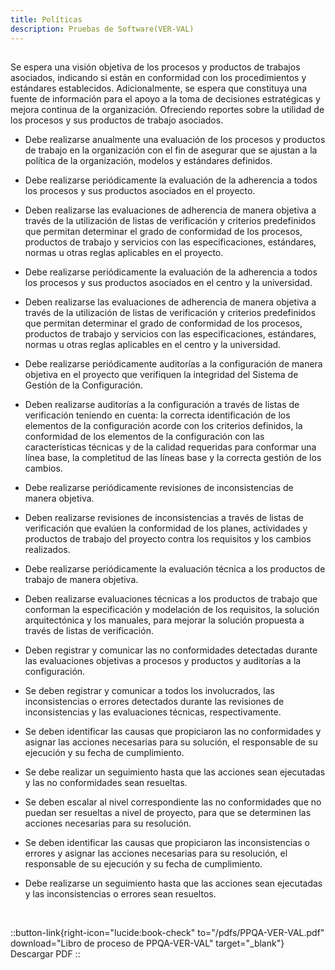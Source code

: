 ```yaml
---
title: Políticas
description: Pruebas de Software(VER-VAL)
---
```


##

Se espera una visión objetiva de los procesos y productos de trabajos asociados, indicando si están en conformidad con los procedimientos y estándares establecidos. Adicionalmente, se espera que constituya una fuente de información para el apoyo a la toma de decisiones estratégicas y mejora continua de la organización. Ofreciendo reportes sobre la utilidad de los procesos y sus productos de trabajo asociados.

-	Debe realizarse anualmente una evaluación de los procesos y productos de trabajo en la organización con el fin de asegurar que se ajustan a la política de la organización, modelos y estándares definidos.
-	Debe realizarse periódicamente la evaluación de la adherencia a todos los procesos y sus productos asociados en el proyecto.
-	Deben realizarse las evaluaciones de adherencia de manera objetiva a través de la utilización de listas de verificación y criterios predefinidos que permitan determinar el grado de conformidad de los procesos, productos de trabajo y servicios con las especificaciones, estándares, normas u otras reglas aplicables en el proyecto.
-	Debe realizarse periódicamente la evaluación de la adherencia a todos los procesos y sus productos asociados en el centro y la universidad.
-	Deben realizarse las evaluaciones de adherencia de manera objetiva a través de la utilización de listas de verificación y criterios predefinidos que permitan determinar el grado de conformidad de los procesos, productos de trabajo y servicios con las especificaciones, estándares, normas u otras reglas aplicables en el centro y la universidad.
-	Debe realizarse periódicamente auditorías a la configuración de manera objetiva en el proyecto que verifiquen la integridad del Sistema de Gestión de la Configuración.
-	Deben realizarse auditorías a la configuración a través de listas de verificación    teniendo en cuenta: la correcta identificación de los elementos de la configuración acorde con los criterios definidos, la conformidad de los elementos de la configuración con las características técnicas y de la calidad requeridas para conformar una línea base, la completitud de las líneas base y la correcta gestión de los cambios.
-	Debe realizarse periódicamente revisiones de inconsistencias de manera objetiva.

-	Deben realizarse revisiones de inconsistencias a través de listas de verificación que evalúen la conformidad de los planes, actividades y productos de trabajo del proyecto contra los requisitos y los cambios realizados. 
-	Debe realizarse periódicamente la evaluación técnica a los productos de trabajo de manera objetiva.
-	Deben realizarse evaluaciones técnicas a los productos de trabajo que conforman la especificación y modelación de los requisitos, la solución arquitectónica y los manuales, para mejorar la solución propuesta a través de listas de verificación. 
-	Deben registrar y comunicar las no conformidades detectadas durante las evaluaciones objetivas a procesos y productos y auditorías a la configuración.
-	Se deben registrar y comunicar a todos los involucrados, las inconsistencias o errores detectados durante las revisiones de inconsistencias y las evaluaciones técnicas, respectivamente.
-	Se deben identificar las causas que propiciaron las no conformidades y asignar las acciones necesarias para su solución, el responsable de su ejecución y su fecha de cumplimiento.
-	Se debe realizar un seguimiento hasta que las acciones sean ejecutadas y las no conformidades sean resueltas.
-	Se deben escalar al nivel correspondiente las no conformidades que no puedan ser resueltas a nivel de proyecto, para que se determinen las acciones necesarias para su resolución.
-	Se deben identificar las causas que propiciaron las inconsistencias o errores y asignar las acciones necesarias para su resolución, el responsable de su ejecución y su fecha de cumplimiento.
-	Debe realizarse un seguimiento hasta que las acciones sean ejecutadas y las
inconsistencias o errores sean resueltos.

<br>

::button-link{right-icon="lucide:book-check" to="/pdfs/PPQA-VER-VAL.pdf" download="Libro de proceso de PPQA-VER-VAL" target="_blank"}
  Descargar PDF
::